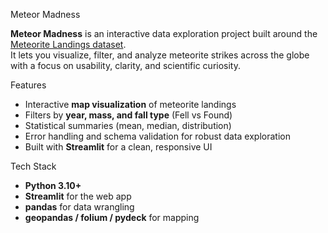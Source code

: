 Meteor Madness

**Meteor Madness** is an interactive data exploration project built around the [Meteorite Landings dataset](https://data.nasa.gov/Space-Science/Meteorite-Landings/gh4g-9sfh).  
It lets you visualize, filter, and analyze meteorite strikes across the globe with a focus on usability, clarity, and scientific curiosity.


Features
- Interactive **map visualization** of meteorite landings
- Filters by **year, mass, and fall type** (Fell vs Found)
- Statistical summaries (mean, median, distribution)
- Error handling and schema validation for robust data exploration
- Built with **Streamlit** for a clean, responsive UI

Tech Stack
- **Python 3.10+**
- **Streamlit** for the web app
- **pandas** for data wrangling
- **geopandas / folium / pydeck** for mapping
